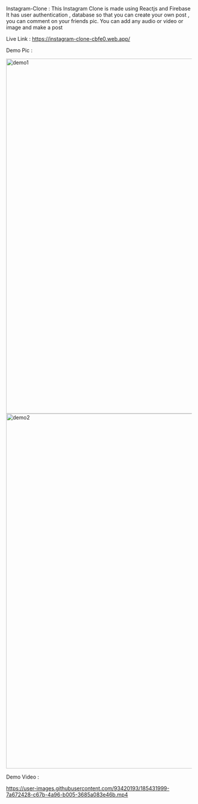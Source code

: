 Instagram-Clone : 
This Instagram Clone is made using Reactjs and Firebase 
It has user authentication , database so that you can create your own post , you can comment on your friends pic.
You can add any audio or video or image and make a post 

Live Link : https://instagram-clone-cbfe0.web.app/

Demo Pic : 

<img width="960" alt="demo1" src="https://user-images.githubusercontent.com/93420193/185431988-2073c2e5-005d-4858-a4c5-31c39d9065fd.png">
<img width="960" alt="demo2" src="https://user-images.githubusercontent.com/93420193/185431993-696ba7e0-003e-494c-9744-f5b2686be0e7.png">

Demo Video : 

https://user-images.githubusercontent.com/93420193/185431999-7a672428-c67b-4a96-b005-3685a083e46b.mp4

